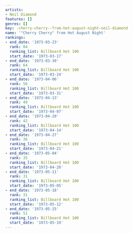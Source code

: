 ```yaml
---
artists:
- Neil Diamond
features: []
genres: []
key: -cherry-cherry--from-hot-august-night-neil-diamond
name: '"Cherry Cherry" from Hot August Night'
rankings:
- end_date: '1973-03-23'
  rank: 84
  ranking_list: Billboard Hot 100
  start_date: '1973-03-17'
- end_date: '1973-03-30'
  rank: 64
  ranking_list: Billboard Hot 100
  start_date: '1973-03-24'
- end_date: '1973-04-06'
  rank: 56
  ranking_list: Billboard Hot 100
  start_date: '1973-03-31'
- end_date: '1973-04-13'
  rank: 49
  ranking_list: Billboard Hot 100
  start_date: '1973-04-07'
- end_date: '1973-04-20'
  rank: 42
  ranking_list: Billboard Hot 100
  start_date: '1973-04-14'
- end_date: '1973-04-27'
  rank: 36
  ranking_list: Billboard Hot 100
  start_date: '1973-04-21'
- end_date: '1973-05-04'
  rank: 35
  ranking_list: Billboard Hot 100
  start_date: '1973-04-28'
- end_date: '1973-05-11'
  rank: 31
  ranking_list: Billboard Hot 100
  start_date: '1973-05-05'
- end_date: '1973-05-18'
  rank: 31
  ranking_list: Billboard Hot 100
  start_date: '1973-05-12'
- end_date: '1973-05-25'
  rank: 51
  ranking_list: Billboard Hot 100
  start_date: '1973-05-19'
---
```


